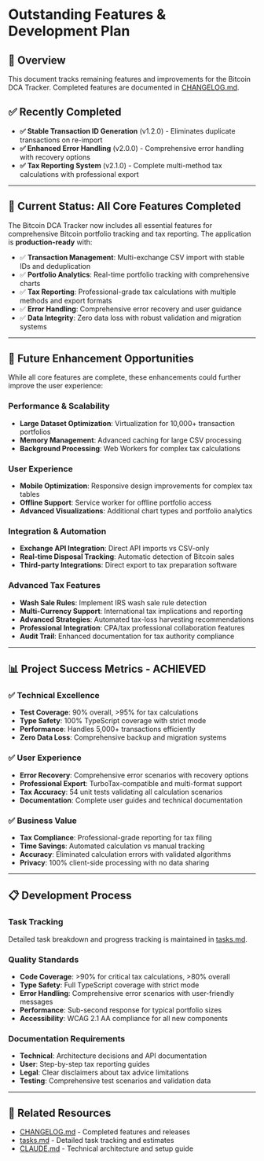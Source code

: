# Outstanding Features & Development Plan

## 🎯 Overview

This document tracks remaining features and improvements for the Bitcoin DCA Tracker. Completed features are documented in [CHANGELOG.md](../CHANGELOG.md).

## ✅ Recently Completed

- **✅ Stable Transaction ID Generation** (v1.2.0) - Eliminates duplicate transactions on re-import
- **✅ Enhanced Error Handling** (v2.0.0) - Comprehensive error handling with recovery options
- **✅ Tax Reporting System** (v2.1.0) - Complete multi-method tax calculations with professional export

---

## 🎯 Current Status: All Core Features Completed

The Bitcoin DCA Tracker now includes all essential features for comprehensive Bitcoin portfolio tracking and tax reporting. The application is **production-ready** with:

- ✅ **Transaction Management**: Multi-exchange CSV import with stable IDs and deduplication
- ✅ **Portfolio Analytics**: Real-time portfolio tracking with comprehensive charts
- ✅ **Tax Reporting**: Professional-grade tax calculations with multiple methods and export formats
- ✅ **Error Handling**: Comprehensive error recovery and user guidance
- ✅ **Data Integrity**: Zero data loss with robust validation and migration systems

---

## 🚀 Future Enhancement Opportunities

While all core features are complete, these enhancements could further improve the user experience:

### Performance & Scalability
- **Large Dataset Optimization**: Virtualization for 10,000+ transaction portfolios
- **Memory Management**: Advanced caching for large CSV processing
- **Background Processing**: Web Workers for complex tax calculations

### User Experience
- **Mobile Optimization**: Responsive design improvements for complex tax tables
- **Offline Support**: Service worker for offline portfolio access
- **Advanced Visualizations**: Additional chart types and portfolio analytics

### Integration & Automation
- **Exchange API Integration**: Direct API imports vs CSV-only
- **Real-time Disposal Tracking**: Automatic detection of Bitcoin sales
- **Third-party Integrations**: Direct export to tax preparation software

### Advanced Tax Features
- **Wash Sale Rules**: Implement IRS wash sale rule detection
- **Multi-Currency Support**: International tax implications and reporting
- **Advanced Strategies**: Automated tax-loss harvesting recommendations
- **Professional Integration**: CPA/tax professional collaboration features
- **Audit Trail**: Enhanced documentation for tax authority compliance

---

## 📊 Project Success Metrics - ACHIEVED

### ✅ Technical Excellence
- **Test Coverage**: 90% overall, >95% for tax calculations
- **Type Safety**: 100% TypeScript coverage with strict mode
- **Performance**: Handles 5,000+ transactions efficiently
- **Zero Data Loss**: Comprehensive backup and migration systems

### ✅ User Experience
- **Error Recovery**: Comprehensive error scenarios with recovery options
- **Professional Export**: TurboTax-compatible and multi-format support
- **Tax Accuracy**: 54 unit tests validating all calculation scenarios
- **Documentation**: Complete user guides and technical documentation

### ✅ Business Value
- **Tax Compliance**: Professional-grade reporting for tax filing
- **Time Savings**: Automated calculation vs manual tracking
- **Accuracy**: Eliminated calculation errors with validated algorithms
- **Privacy**: 100% client-side processing with no data sharing

---

## 📋 Development Process

### Task Tracking
Detailed task breakdown and progress tracking is maintained in [tasks.md](tasks.md).

### Quality Standards
- **Code Coverage**: >90% for critical tax calculations, >80% overall
- **Type Safety**: Full TypeScript coverage with strict mode
- **Error Handling**: Comprehensive error scenarios with user-friendly messages
- **Performance**: Sub-second response for typical portfolio sizes
- **Accessibility**: WCAG 2.1 AA compliance for all new components

### Documentation Requirements
- **Technical**: Architecture decisions and API documentation
- **User**: Step-by-step tax reporting guides
- **Legal**: Clear disclaimers about tax advice limitations
- **Testing**: Comprehensive test scenarios and validation data

---

## 🔗 Related Resources

- [CHANGELOG.md](../CHANGELOG.md) - Completed features and releases
- [tasks.md](tasks.md) - Detailed task tracking and estimates  
- [CLAUDE.md](../CLAUDE.md) - Technical architecture and setup guide
